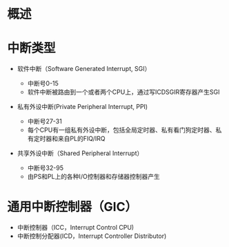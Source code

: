 # 概述

# 中断类型
* 软件中断（Software Generated Interrupt, SGI）
    - 中断号0-15
    - 软件中断被路由到一个或者两个CPU上，通过写ICDSGIR寄存器产生SGI

* 私有外设中断(Private Peripheral Interrupt, PPI)
    - 中断号27-31
    - 每个CPU有一组私有外设中断，包括全局定时器、私有看门狗定时器、私有定时器和来自PL的FIQ/IRQ

* 共享外设中断（Shared Peripheral Interrupt）
    - 中断号32-95
    - 由PS和PL上的各种I/O控制器和存储器控制器产生

# 通用中断控制器（GIC）

* 中断控制器（ICC，Interrupt Control CPU)
* 中断控制分配器(ICD，Interrupt Controller Distributor)